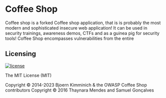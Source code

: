 # Coffee Shop

Coffee shop is a forked Coffee shop application, that is is probably the most modern and sophisticated insecure web application! It can be used in security
trainings, awareness demos, CTFs and as a guinea pig for security tools! Coffee Shop encompasses vulnerabilities from the
entire


## Licensing

[![license](https://img.shields.io/github/license/bkimminich/Coffee-shop.svg)](LICENSE)

The MIT License (MIT)

Copyright © 2014-2023 Bjoern Kimminich & the OWASP Coffee Shop contributors
Copyright © 2016 Thaynara Mendes and Samuel Gonçalves


